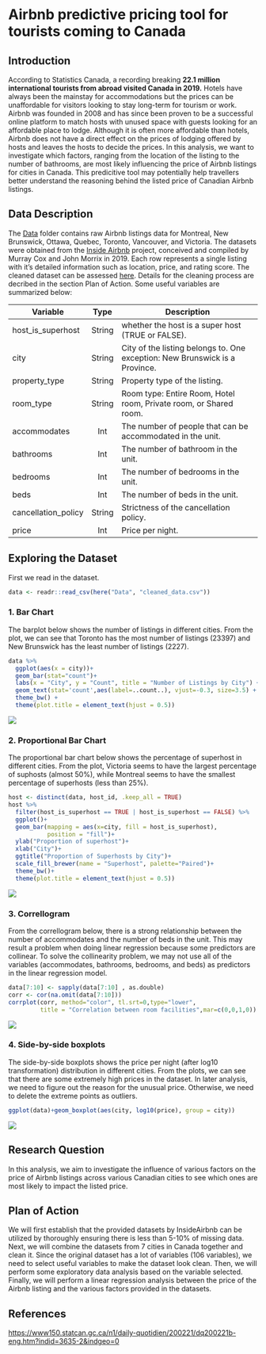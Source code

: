 Airbnb predictive pricing tool for tourists coming to Canada
================

## Introduction

According to Statistics Canada, a recording breaking **22.1 million
international tourists from abroad visited Canada in 2019.** Hotels have
always been the mainstay for accommodations but the prices can be
unaffordable for visitors looking to stay long-term for tourism or work.
Airbnb was founded in 2008 and has since been proven to be a successful
online platform to match hosts with unused space with guests looking for
an affordable place to lodge. Although it is often more affordable than
hotels, Airbnb does not have a direct effect on the prices of lodging
offered by hosts and leaves the hosts to decide the prices. In this
analysis, we want to investigate which factors, ranging from the
location of the listing to the number of bathrooms, are most likely
influencing the price of Airbnb listings for cities in Canada. This
predicitive tool may potentially help travellers better understand the
reasoning behind the listed price of Canadian Airbnb listings.

## Data Description

The
[Data](https://github.com/STAT547-UBC-2019-20/group_3_mksm1228_sihaoyu1220/tree/master/Data)
folder contains raw Airbnb listings data for Montreal, New Brunswick,
Ottawa, Quebec, Toronto, Vancouver, and Victoria. The datasets were
obtained from the [Inside
Airbnb](http://insideairbnb.com/new-york-city/) project, conceived and
compiled by Murray Cox and John Morrix in 2019. Each row represents a
single listing with it’s detailed information such as location, price,
and rating score. The cleaned dataset can be assessed
[here](https://github.com/STAT547-UBC-2019-20/group_3_mksm1228_sihaoyu1220/tree/master/Data/cleaned_data).
Details for the cleaning process are decribed in the section Plan of
Action. Some useful variables are summarized
below:

| Variable             |  Type  | Description                                                                 |
| -------------------- | :----: | --------------------------------------------------------------------------- |
| host\_is\_superhost  | String | whether the host is a super host (TRUE or FALSE).                           |
| city                 | String | City of the listing belongs to. One exception: New Brunswick is a Province. |
| property\_type       | String | Property type of the listing.                                               |
| room\_type           | String | Room type: Entire Room, Hotel room, Private room, or Shared room.           |
| accommodates         |  Int   | The number of people that can be accommodated in the unit.                  |
| bathrooms            |  Int   | The number of bathroom in the unit.                                         |
| bedrooms             |  Int   | The number of bedrooms in the unit.                                         |
| beds                 |  Int   | The number of beds in the unit.                                             |
| cancellation\_policy | String | Strictness of the cancellation policy.                                      |
| price                |  Int   | Price per night.                                                            |

## Exploring the Dataset

First we read in the dataset.

``` r
data <- readr::read_csv(here("Data", "cleaned_data.csv"))
```

### 1\. Bar Chart

The barplot below shows the number of listings in different cities. From
the plot, we can see that Toronto has the most number of listings
(23397) and New Brunswick has the least number of listings (2227).

``` r
data %>% 
  ggplot(aes(x = city))+
  geom_bar(stat="count")+
  labs(x = "City", y = "Count", title = "Number of Listings by City") + 
  geom_text(stat='count',aes(label=..count..), vjust=-0.3, size=3.5) + 
  theme_bw() +
  theme(plot.title = element_text(hjust = 0.5))
```

![](Milestone-1_files/figure-gfm/unnamed-chunk-1-1.png)<!-- -->

### 2\. Proportional Bar Chart

The proportional bar chart below shows the percentage of superhost in
different cities. From the plot, Victoria seems to have the largest
percentage of suphosts (almost 50%), while Montreal seems to have the
smallest percentage of superhosts (less than 25%).

``` r
host <- distinct(data, host_id, .keep_all = TRUE)
host %>% 
  filter(host_is_superhost == TRUE | host_is_superhost == FALSE) %>% 
  ggplot()+
  geom_bar(mapping = aes(x=city, fill = host_is_superhost),
           position = "fill")+
  ylab("Proportion of superhost")+
  xlab("City")+
  ggtitle("Proportion of Superhosts by City")+
  scale_fill_brewer(name = "Superhost", palette="Paired")+
  theme_bw()+
  theme(plot.title = element_text(hjust = 0.5))
```

![](Milestone-1_files/figure-gfm/unnamed-chunk-2-1.png)<!-- -->

### 3\. Correllogram

From the correllogram below, there is a strong relationship between the
number of accommodates and the number of beds in the unit. This may
result a problem when doing linear regression because some predictors
are collinear. To solve the collinearity problem, we may not use all of
the variables (accommodates, bathrooms, bedrooms, and beds) as
predictors in the linear regression model.

``` r
data[7:10] <- sapply(data[7:10] , as.double)
corr <- cor(na.omit(data[7:10]))
corrplot(corr, method="color", tl.srt=0,type="lower",
         title = "Correlation between room facilities",mar=c(0,0,1,0))
```

![](Milestone-1_files/figure-gfm/unnamed-chunk-3-1.png)<!-- -->

### 4\. Side-by-side boxplots

The side-by-side boxplots shows the price per night (after log10
transformation) distribution in different cities. From the plots, we can
see that there are some extremely high prices in the dataset. In later
analysis, we need to figure out the reason for the unusual price.
Otherwise, we need to delete the extreme points as outliers.

``` r
ggplot(data)+geom_boxplot(aes(city, log10(price), group = city))
```

![](Milestone-1_files/figure-gfm/unnamed-chunk-4-1.png)<!-- -->

## Research Question

In this analysis, we aim to investigate the influence of various factors
on the price of Airbnb listings across various Canadian cities to see
which ones are most likely to impact the listed price.

## Plan of Action

We will first establish that the provided datasets by InsideAirbnb can
be utilized by thoroughly ensuring there is less than 5-10% of missing
data. Next, we will combine the datasets from 7 cities in Canada
together and clean it. Since the original dataset has a lot of variables
(106 variables), we need to select useful variables to make the dataset
look clean. Then, we will perform some exploratory data analysis based
on the variable selected. Finally, we will perform a linear regression
analysis between the price of the Airbnb listing and the various factors
provided in the
datasets.

## References

<https://www150.statcan.gc.ca/n1/daily-quotidien/200221/dq200221b-eng.htm?indid=3635-2&indgeo=0>
